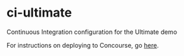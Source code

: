 # ci-ultimate

Continuous Integration configuration for the Ultimate demo

For instructions on deploying to Concourse, go [here](UsingConcourse.md).
